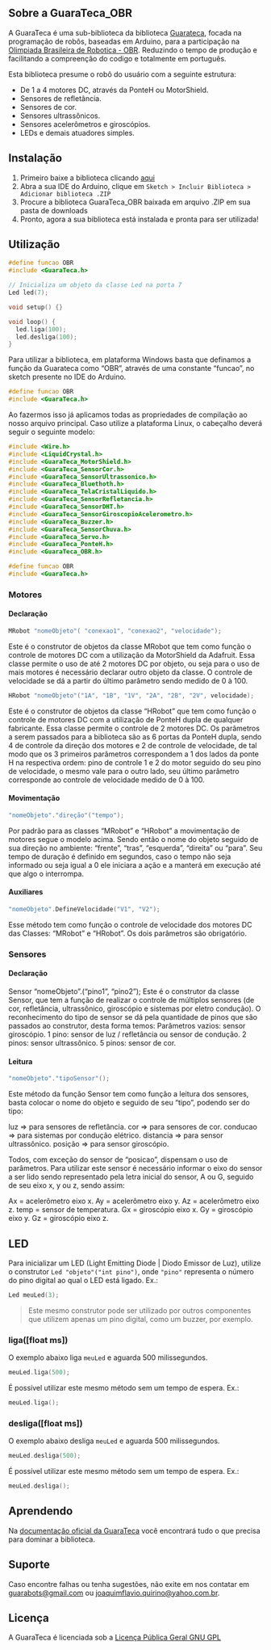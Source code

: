 ## Sobre a GuaraTeca_OBR

A GuaraTeca é uma sub-biblioteca da biblioteca [Guarateca](https://github.com/JoaquimFlavio/GuaraTeca), focada na programação de robôs, baseadas em Arduino, para a participação na [Olimpiada Brasileira de Robotica - OBR](http://www.obr.org.br/). Reduzindo o tempo de produção e facilitando a compreenção do codigo e totalmente em português.

Esta biblioteca presume o robô do usuário com a seguinte estrutura:

- De 1 a 4 motores DC, através da PonteH ou MotorShield.
- Sensores de refletância.
- Sensores de cor.
- Sensores ultrassônicos.
- Sensores acelerômetros e giroscópios.
- LEDs e demais atuadores simples.

## Instalação

1. Primeiro baixe a biblioteca clicando [aqui](https://codeload.github.com/JoaquimFlavio/GuaraTeca_OBR/zip/1.2.0)
2. Abra a sua IDE do Arduino, clique em ```Sketch > Incluir Biblioteca > Adicionar biblioteca .ZIP```
3. Procure a biblioteca GuaraTeca_OBR baixada em arquivo .ZIP em sua pasta de downloads
4. Pronto, agora a sua biblioteca está instalada e pronta para ser utilizada!

## Utilização

```c++
#define funcao OBR
#include <GuaraTeca.h>

// Inicializa um objeto da classe Led na porta 7
Led led(7);

void setup() {}

void loop() {
  led.liga(100);
  led.desliga(100);
}
```

Para utilizar a biblioteca, em plataforma Windows basta que definamos a função da Guarateca como “OBR”, através de uma constante “funcao”, no sketch presente no IDE do Arduino.

```cpp
#define funcao OBR
#include <GuaraTeca.h>
```

Ao fazermos isso já aplicamos todas as propriedades de compilação ao nosso arquivo principal.
Caso utilize a plataforma Linux, o cabeçalho deverá seguir o seguinte modelo:

```cpp
#include <Wire.h>
#include <LiquidCrystal.h>
#include <GuaraTeca_MotorShield.h>
#include <GuaraTeca_SensorCor.h>
#include <GuaraTeca_SensorUltrassonico.h>
#include <GuaraTeca_Bluethoth.h>
#include <GuaraTeca_TelaCristalLiquido.h>
#include <GuaraTeca_SensorRefletancia.h>
#include <GuaraTeca_SensorDHT.h>
#include <GuaraTeca_SensorGiroscopioAcelerometro.h>
#include <GuaraTeca_Buzzer.h>
#include <GuaraTeca_SensorChuva.h>
#include <GuaraTeca_Servo.h>
#include <GuaraTeca_PonteH.h>
#include <GuaraTeca_OBR.h>

#define funcao OBR
#include <GuaraTeca.h>
```

### Motores

#### Declaração  

```cpp
MRobot "nomeObjeto"( "conexao1", "conexao2", "velocidade");
```

Este é o construtor de objetos da classe MRobot que tem como função o controle de motores DC com a utilização da MotorShield da Adafruit. Essa classe permite o uso de até 2 motores DC por objeto, ou seja para o uso de mais motores é necessário declarar outro objeto da classe. O controle de velocidade se dá a partir do último parâmetro sendo medido de 0 à 100.

```cpp
HRobot "nomeObjeto"("1A", "1B", "1V", "2A", "2B", "2V", velocidade);
```

Este é o construtor de objetos da classe “HRobot” que tem como função o controle de motores DC com a utilização de PonteH dupla de qualquer fabricante. Essa classe permite o controle de 2 motores DC.  Os parâmetros a serem passados para a biblioteca são as 6 portas da PonteH dupla, sendo 4 de controle da direção dos motores e 2 de controle de velocidade, de tal modo que os 3 primeiros parâmetros correspondem a 1 dos lados da ponte H na respectiva ordem: pino de controle 1 e 2 do motor seguido do seu pino de velocidade, o mesmo vale para o outro lado, seu último parâmetro corresponde ao controle de velocidade medido de 0 à 100.

#### Movimentação

```cpp
"nomeObjeto"."direção"("tempo");
```

Por padrão para as classes “MRobot” e “HRobot” a movimentação de motores segue o modelo acima. Sendo então o nome do objeto seguido de sua direção no ambiente: “frente”, “tras”, “esquerda”, “direita” ou “para”. Seu tempo de duração é definido em segundos, caso o tempo não seja informado ou seja igual a 0 ele iniciara a ação e a manterá em execução até que algo o interrompa.

#### Auxiliares

```cpp
"nomeObjeto".DefineVelocidade("V1", "V2");
```

Esse método tem como função o controle de velocidade dos motores DC das Classes: “MRobot” e “HRobot”. Os dois parâmetros são obrigatório.

### Sensores

#### Declaração

Sensor “nomeObjeto”.(“pino1”, “pino2”);
Este é o construtor da classe Sensor, que tem a função de realizar o controle de múltiplos sensores (de cor, refletância, ultrassônico, giroscópio e sistemas por eletro condução). O reconhecimento do tipo de sensor se dá pela quantidade de pinos que são passados ao construtor, desta forma temos: Parâmetros vazios: sensor giroscópio. 1 pino: sensor de luz / refletância ou sensor de condução. 2 pinos: sensor ultrassônico. 5 pinos: sensor de cor.

#### Leitura

```cpp
"nomeObjeto"."tipoSensor"();
```

Este método da função Sensor tem como função a leitura dos sensores, basta colocar o nome do objeto e seguido de seu “tipo”, podendo ser do tipo:

luz => para sensores de refletância.
cor => para sensores de cor.
conducao => para sistemas por condução elétrico.
distancia => para sensor ultrassônico.
posição => para sensor giroscópio.

Todos, com exceção do sensor de “posicao”, dispensam o uso de parâmetros. Para utilizar este sensor é necessário informar o eixo do sensor a ser lido sendo representado pela letra inicial do sensor, A ou G, seguido de seu eixo x, y ou z, sendo assim:

Ax = acelerômetro eixo x.
Ay = acelerômetro eixo y.
Az = acelerômetro eixo z.
temp = sensor de temperatura.
Gx = giroscópio eixo x.
Gy = giroscópio eixo y.
Gz = giroscópio eixo z.

## LED

Para inicializar um LED (Light Emitting Diode | Diodo Emissor de Luz), utilize o construtor `Led "objeto"("int pino")`, onde `"pino"` representa o número do pino digital ao qual o LED está ligado. Ex.:

```cpp
Led meuLed(3);
```

> Este mesmo construtor pode ser utilizado por outros componentes que utilizem apenas um pino digital, como um buzzer, por exemplo.

### liga([float ms])

O exemplo abaixo liga `meuLed` e aguarda 500 milissegundos.

```cpp
meuLed.liga(500);
```

É possível utilizar este mesmo método sem um tempo de espera. Ex.:

```cpp
meuLed.liga();
```

### desliga([float ms])

O exemplo abaixo desliga `meuLed` e aguarda 500 milissegundos.

```cpp
meuLed.desliga(500);
```

É possível utilizar este mesmo método sem um tempo de espera. Ex.:

```cpp
meuLed.desliga();
```

## Aprendendo

Na [documentação oficial da GuaraTeca](http://guarabots.wordpress.com/guarateca) você encontrará tudo o que precisa para dominar a biblioteca.

## Suporte

Caso encontre falhas ou tenha sugestões, não exite em nos contatar em [guarabots@gmail.com](mailto:guarabots@gmail.com?Subject=GuaraTeca) ou [joaquimflavio.quirino@yahoo.com.br](mailto:joaquimflavio.quirino@yahoo.com.br?Subject=GuaraTeca).

## Licença

A GuaraTeca é licenciada sob a [Licença Pública Geral GNU GPL](https://www.gnu.org/licenses/gpl-3.0.html)
